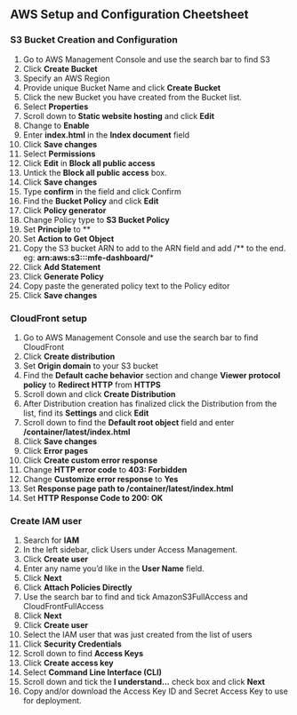 ## AWS Setup and Configuration Cheetsheet

### S3 Bucket Creation and Configuration

1. Go to AWS Management Console and use the search bar to find S3
2. Click **Create Bucket**
3. Specify an AWS Region
4. Provide unique Bucket Name and click **Create Bucket**
5. Click the new Bucket you have created from the Bucket list.
6. Select **Properties**
7. Scroll down to **Static website hosting** and click **Edit**
8. Change to **Enable**
9. Enter **index.html** in the **Index document** field
10. Click **Save changes**
11. Select **Permissions**
12. Click **Edit** in **Block all public access**
13. Untick the **Block all public access** box.
14. Click **Save changes**
15. Type **confirm** in the field and click Confirm
16. Find the **Bucket Policy** and click **Edit**
17. Click **Policy generator**
18. Change Policy type to **S3 Bucket Policy**
19. Set **Principle** to **
20. Set **Action to Get Object**
21. Copy the S3 bucket ARN to add to the ARN field and add /** to the end.
    eg: **arn:aws:s3:::mfe-dashboard/***
22. Click **Add Statement**
23. Click **Generate Policy**
24. Copy paste the generated policy text to the Policy editor
25. Click **Save changes**


### CloudFront setup

1. Go to AWS Management Console and use the search bar to find CloudFront
2. Click **Create distribution**
3. Set **Origin domain** to your S3 bucket
4. Find the **Default cache behavior** section and change **Viewer protocol policy** to **Redirect HTTP** from **HTTPS**
5. Scroll down and click **Create Distribution**
6. After Distribution creation has finalized click the Distribution from the list, find its **Settings** and click **Edit**
7. Scroll down to find the **Default root object** field and enter **/container/latest/index.html**
8. Click **Save changes**
9. Click **Error pages**
10. Click **Create custom error response**
11. Change **HTTP error code** to **403: Forbidden**
12. Change **Customize error response** to **Yes**
13. Set **Response page path to /container/latest/index.html**
14. Set **HTTP Response Code to 200: OK**


### Create IAM user

1. Search for **IAM**
2. In the left sidebar, click Users under Access Management.
3. Click **Create user**
4. Enter any name you’d like in the **User Name** field.
5. Click **Next**
6. Click **Attach Policies Directly**
7. Use the search bar to find and tick AmazonS3FullAccess and CloudFrontFullAccess
8. Click **Next**
9. Click **Create user**
10. Select the IAM user that was just created from the list of users
11. Click **Security Credentials**
12. Scroll down to find **Access Keys**
13. Click **Create access key**
14. Select **Command Line Interface (CLI)**
15. Scroll down and tick the **I understand...** check box and click **Next**
16. Copy and/or download the Access Key ID and Secret Access Key to use for deployment.

